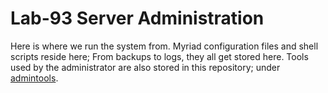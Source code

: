 # Lab-93 Server Administration
Here is where we run the system from.  Myriad configuration files
and shell scripts reside here;  From backups to logs, they all get
stored here.  Tools used by the administrator are also stored in
this repository; under [admintools](https://github.com/guyyatsu/ServerAdministration/tree/main/admintools).

